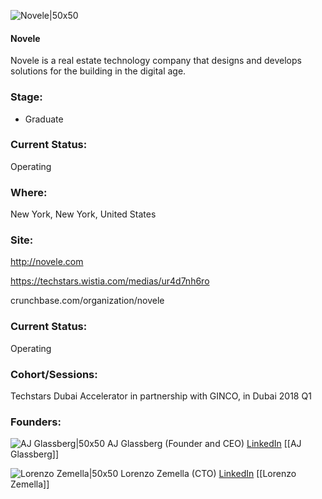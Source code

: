 

![Novele|50x50](https://apimg.techstars.com/connect/images/image_files/5a65938f9c66a908ea00000b/original/novele-logo-1200X1200.png)

#### Novele
Novele is a real estate technology company that designs and develops solutions for the building in the digital age.

### Stage: 
 - Graduate 

### Current Status: 
Operating

### Where:
New York, New York, United States

### Site:
http://novele.com

https://techstars.wistia.com/medias/ur4d7nh6ro

crunchbase.com/organization/novele

### Current Status: 
Operating

### Cohort/Sessions: 
Techstars Dubai Accelerator in partnership with GINCO, in Dubai 2018 Q1

### Founders: 

![AJ Glassberg|50x50](https://apimg.techstars.com/connect/images/image_files/5a6592639c66a908ea000009/original/AJ_Picture.jpg) AJ Glassberg (Founder and CEO) [LinkedIn](https://linkedin.com/in/aj-glassberg-7bab792b) [[AJ Glassberg]]

![Lorenzo Zemella|50x50](https://apimg.techstars.com/connect/images/image_files/5a659535c9aec709d1000006/original/Lorenzo.jpg) Lorenzo Zemella (CTO) [LinkedIn](https://linkedin.com/in/lorenzo-zemella-966b7b53) [[Lorenzo Zemella]]


